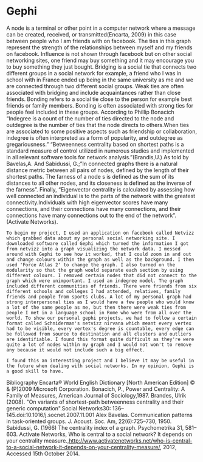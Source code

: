 Gephi
=====
A node is a terminal or other point in a computer network where a message can be created, received, or transmitted(Encarta, 2009) in this case between people who I am friends with on facebook. The ties in this graph represent the strength of the relationships between myself and my friends on facebook. Influence is not shown through facebook but on other social networking sites, one friend may buy something and it may encourage you to buy something they just bought. Bridging is a social tie that connects two different groups in a social network for example, a friend who I was in school with in France ended up being in the same university as me and we are connected through two different social groups. Weak ties are often associated with bridging and include acquaintances rather than close friends. Bonding refers to a social tie close to the person for example best friends or family members. Bonding is often associated with strong ties for people feel included in these groups. According to Phillip Bonacich “Indegree is a count of the number of ties directed to the node and outdegree is the number of ties that the node directs to others.When ties are associated to some positive aspects such as friendship or collaboration, indegree is often interpreted as a form of popularity, and outdegree as gregariousness.” “Betweenness centrality based on shortest paths is a standard measure of control utilized in numerous studies and implemented in all relevant software tools for network analysis.”(Brandis,U.) As told by Bavelas,A. And Sabidussi, G.;”In connected graphs there is a natural distance metric between all pairs of nodes, defined by the length of their shortest paths. The farness of a node s is defined as the sum of its distances to all other nodes, and its closeness is defined as the inverse of the farness”. Finally, “Eigenvector centrality is calculated by assessing how well connected an individual is to the parts of the network with the greatest connectivity.Individuals with high eigenvector scores have many connections, and their connections have many connections, and their connections have many connections out to the end of the network”.(Activate Networks).

	To begin my project, I used an application on facebook called Netvizz which grabbed data about my personal social networking site. I downloaded software called Gephi which turned the information I got from netvizz into a graph visualizing the network data. I messed around with Gephi to see how it worked, that I could zoom in and out and change colours within the graph as well as the background. I then used 'Force Atlas 2' to change the graph. I also turned on the modularity so that the graph would separate each section by using different colours. I removed certain nodes that did not connect to the graph which were unimportant. I used an indegree model. The graph included different communities of friends. There were friends from six different schools and colleges I had attended, relatives, family friends and people from sports clubs. A lot of my personal graph had strong interpersonal ties as I would have a few people who would know a lot of the same people as me, but then there were weak ties from people I met in a language school in Rome who were from all over the world. To show our personal gephi projects, we had to follow a certain format called Schniderman's netvizz nirvana which meant every vertex had to be visible, every vertex's degree is countable, every edge can be followed from source to destination and all clusters and outliers are identifiable. I found this format quite difficult as they're were quite a lot of nodes within my graph and I would not won't to remove any because it would not include such a big effect.

	I found this an interesting project and I believe it may be useful in the future when dealing with social networks. In my opinion, Gephi is a good skill to have.

Bibliography
Encarta® World English Dictionary [North American Edition] © & (P)2009 Microsoft Corporation.
Bonacich, P., Power and Centrality: A Family of Measures, American Journal of Sociology,1987.
Brandes, Ulrik (2008). "On variants of shortest-path betweenness centrality and their generic computation".Social Networks30: 136–145.doi:10.1016/j.socnet.2007.11.001
Alex Bavelas. Communication patterns in task-oriented groups. J. Acoust. Soc. Am, 22(6):725–730, 1950.
Sabidussi, G. (1966) The centrality index of a graph. Psychometrika 31, 581–603.
Activate Networks, Who is central to a social network? It depends on your centrality measure.,http://www.activatenetworks.net/who-is-central-to-a-social-network-it-depends-on-your-centrality-measure/, 2012, Accessed 15th October 2014.
